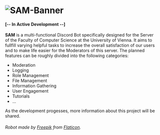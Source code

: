 # ![SAM-Banner](https://user-images.githubusercontent.com/49726903/90315974-e5c38e00-df1f-11ea-900e-9b92d814a7c3.png)

#### [-- In Active Development --]

**SAM** is a multi-functional Discord Bot specifically designed for the Server of the Faculty of Computer Science at the University of Vienna. It aims to fullfill varying helpful tasks to increase the overall satisfaction of our users and to make life easier for the Moderators of this server. The planned features can be roughly divided into the following categories:
- Moderation
- Logging
- Role Management
- File Management
- Information Gathering
- User Engagement
- Tutorials
- ...

As the development progesses, more information about this project will be shared.

###### Robot made by [Freepik](http://www.freepik.com/) from [Flaticon](https://www.flaticon.com/).
